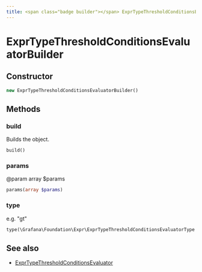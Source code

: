 ```yaml
---
title: <span class="badge builder"></span> ExprTypeThresholdConditionsEvaluatorBuilder
---
```

# <span class="badge builder"></span> ExprTypeThresholdConditionsEvaluatorBuilder

## Constructor

```php
new ExprTypeThresholdConditionsEvaluatorBuilder()
```
## Methods

### <span class="badge object-method"></span> build

Builds the object.

```php
build()
```

### <span class="badge object-method"></span> params

@param array<float> $params

```php
params(array $params)
```

### <span class="badge object-method"></span> type

e.g. "gt"

```php
type(\Grafana\Foundation\Expr\ExprTypeThresholdConditionsEvaluatorType $type)
```

## See also

 * <span class="badge object-type-class"></span> [ExprTypeThresholdConditionsEvaluator](./object-ExprTypeThresholdConditionsEvaluator.md)
